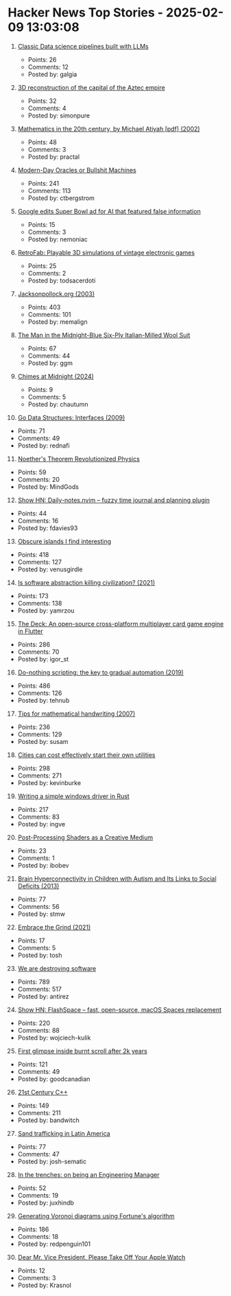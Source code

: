 # Hacker News Top Stories - 2025-02-09 13:03:08

1. [Classic Data science pipelines built with LLMs](https://github.com/Pravko-Solutions/FlashLearn/tree/main/examples)
   - Points: 26
   - Comments: 12
   - Posted by: galgia

2. [3D reconstruction of the capital of the Aztec empire](https://tenochtitlan.thomaskole.nl/)
   - Points: 32
   - Comments: 4
   - Posted by: simonpure

3. [Mathematics in the 20th century, by Michael Atiyah [pdf] (2002)](https://marktomforde.com/academic/miscellaneous/images/atiyah20thcentury.pdf)
   - Points: 48
   - Comments: 3
   - Posted by: practal

4. [Modern-Day Oracles or Bullshit Machines](https://thebullshitmachines.com)
   - Points: 241
   - Comments: 113
   - Posted by: ctbergstrom

5. [Google edits Super Bowl ad for AI that featured false information](https://www.theguardian.com/technology/2025/feb/06/google-edits-super-bowl-ad-for-ai-that-featured-false-information)
   - Points: 15
   - Comments: 3
   - Posted by: nemoniac

6. [RetroFab: Playable 3D simulations of vintage electronic games](https://itizso.itch.io/retrofab)
   - Points: 25
   - Comments: 2
   - Posted by: todsacerdoti

7. [Jacksonpollock.org (2003)](https://jacksonpollock.org/)
   - Points: 403
   - Comments: 101
   - Posted by: memalign

8. [The Man in the Midnight-Blue Six-Ply Italian-Milled Wool Suit](https://www.theatlantic.com/magazine/archive/2025/03/gary-shteyngart-bespoke-suit-mens-fashion-self-love/681441/)
   - Points: 67
   - Comments: 44
   - Posted by: ggm

9. [Chimes at Midnight (2024)](https://asteriskmag.com/issues/08/chimes-at-midnight)
   - Points: 9
   - Comments: 5
   - Posted by: chautumn

10. [Go Data Structures: Interfaces (2009)](https://research.swtch.com/interfaces)
   - Points: 71
   - Comments: 49
   - Posted by: rednafi

11. [Noether's Theorem Revolutionized Physics](https://www.quantamagazine.org/how-noethers-theorem-revolutionized-physics-20250207/)
   - Points: 59
   - Comments: 20
   - Posted by: MindGods

12. [Show HN: Daily-notes.nvim – fuzzy time journal and planning plugin](https://github.com/fdavies93/daily-notes.nvim)
   - Points: 44
   - Comments: 16
   - Posted by: fdavies93

13. [Obscure islands I find interesting](https://amanvir.com/obscure-islands)
   - Points: 418
   - Comments: 127
   - Posted by: venusgirdle

14. [Is software abstraction killing civilization? (2021)](https://datagubbe.se/endofciv/)
   - Points: 173
   - Comments: 138
   - Posted by: yamrzou

15. [The Deck: An open-source cross-platform multiplayer card game engine in Flutter](https://github.com/xajik/thedeck)
   - Points: 286
   - Comments: 70
   - Posted by: igor_st

16. [Do-nothing scripting: the key to gradual automation (2019)](https://blog.danslimmon.com/2019/07/15/do-nothing-scripting-the-key-to-gradual-automation/)
   - Points: 486
   - Comments: 126
   - Posted by: tehnub

17. [Tips for mathematical handwriting (2007)](https://johnkerl.org/doc/ortho/ortho.html)
   - Points: 236
   - Comments: 129
   - Posted by: susam

18. [Cities can cost effectively start their own utilities](https://kevin.burke.dev/kevin/norcal-cities-new-utility/)
   - Points: 298
   - Comments: 271
   - Posted by: kevinburke

19. [Writing a simple windows driver in Rust](https://scorpiosoftware.net/2025/02/08/writing-a-simple-driver-in-rust/)
   - Points: 217
   - Comments: 83
   - Posted by: ingve

20. [Post-Processing Shaders as a Creative Medium](https://blog.maximeheckel.com/posts/post-processing-as-a-creative-medium/)
   - Points: 23
   - Comments: 1
   - Posted by: ibobev

21. [Brain Hyperconnectivity in Children with Autism and Its Links to Social Deficits (2013)](https://www.cell.com/cell-reports/fulltext/S2211-1247(13)00570-6)
   - Points: 77
   - Comments: 56
   - Posted by: stmw

22. [Embrace the Grind (2021)](https://jacobian.org/2021/apr/7/embrace-the-grind/)
   - Points: 17
   - Comments: 5
   - Posted by: tosh

23. [We are destroying software](https://antirez.com/news/145)
   - Points: 789
   - Comments: 517
   - Posted by: antirez

24. [Show HN: FlashSpace – fast, open-source, macOS Spaces replacement](https://github.com/wojciech-kulik/FlashSpace)
   - Points: 220
   - Comments: 88
   - Posted by: wojciech-kulik

25. [First glimpse inside burnt scroll after 2k years](https://www.bbc.co.uk/news/articles/c5yvrq7dyg6o)
   - Points: 121
   - Comments: 49
   - Posted by: goodcanadian

26. [21st Century C++](https://cacm.acm.org/blogcacm/21st-century-c/)
   - Points: 149
   - Comments: 211
   - Posted by: bandwitch

27. [Sand trafficking in Latin America](https://insightcrime.org/news/the-mafias-behind-sand-trafficking-in-latin-america/)
   - Points: 77
   - Comments: 47
   - Posted by: josh-sematic

28. [In the trenches: on being an Engineering Manager](https://blog.digital-horror.com/blog/in-the-trenches-what-it-means-to-be-an-engineering-manager/)
   - Points: 52
   - Comments: 19
   - Posted by: juxhindb

29. [Generating Voronoi diagrams using Fortune's algorithm](https://redpenguin101.github.io/html/posts/2025_01_21_voronoi.html)
   - Points: 186
   - Comments: 18
   - Posted by: redpenguin101

30. [Dear Mr. Vice President, Please Take Off Your Apple Watch](https://www.watchesofespionage.com/blogs/woe-dispatch/vice-president-jd-vance-apple-watch-smartwatch-intelligence-risks)
   - Points: 12
   - Comments: 3
   - Posted by: Krasnol

